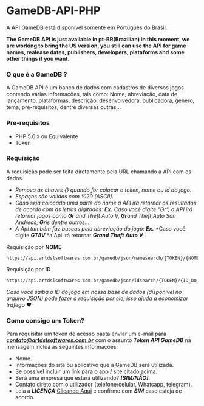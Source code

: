 # GameDB-API-PHP

A API GameDB está disponível somente em Português do Brasil.

**The GameDB API is just avaliable in pt-BR(Brazilian) in this moment, we are working to bring the US version, you still can use the API for game names, realease dates, publishers, developers, plataforms and some other things if you want.**

### O que é a GameDB ?

A GameDB API é um banco de dados com cadastros de diversos jogos contendo várias informações, tais como: Nome, abreviação, data de lançamento, plataformas, descrição, desenvolvedora, publicadora, genero, tema, pré-requisitos, dentre diversas outras...

### Pre-requisitos

- PHP 5.6.x ou Equivalente
- Token

### Requisição

A requisição pode ser feita diretamente pela URL chamando a API com os dados.

- *Remova as chaves {} quando for colocar o token, nome ou id do jogo.*
- *Espaços são validos com %20 (ASCII).*
- *Caso seja colocado uma parte do nome a API irá retornar os resultados de acordo com as letras digitadas:*
***Ex.*** *Caso você digite "Gr", a API irá retornar jogos como* ***Gr*** *and Theft Auto V,* ***Gr****and Theft Auto San Andreas, ***Gr***is dentre outros...*
- *A Api também faz buscas pela abreviação do jogo:* ***Ex.*** *Caso você digite ***GTAV*** *a Api irá retornar ***Grand Theft Auto V*** *.*

Requisição por **NOME**
```
https://api.artdslsoftwares.com.br/gamedb/json/namesearch/{TOKEN}/{NOME_DO_JOGO}
```

Requisição por **ID**
```
https://api.artdslsoftwares.com.br/gamedb/json/idsearch/{TOKEN}/{ID_DO_JOGO}
```

*Caso você saiba o ID do jogo em nossa base de dados (disponível no arquivo JSON) pode fazer a requisição por ele, isso ajuda a economizar tráfego* :heart:

### Como consigo um Token?

Para requisitar um token de acesso basta enviar um e-mail para ***contato@artdslsoftwares.com.br*** com o assunto ***Token API GameDB*** na mensagem inclua as seguintes informações:

- Nome.
- Informações do site ou aplicativo que a GameDB será utilizada.
- Se possível incluir um link para o app / site citado acima.
- Será uma empresa que estará utilizando? ***[SIM/NÃO]***.
- Contato direto com o utilizador (telefone/celular, Whatsapp, telegram).
- Leia a ***LICENÇA*** [Clicando Aqui](https://api.artdslsoftwares.com.br/gamedb/licence) e confirme com ***SIM*** caso esteja de acordo.

